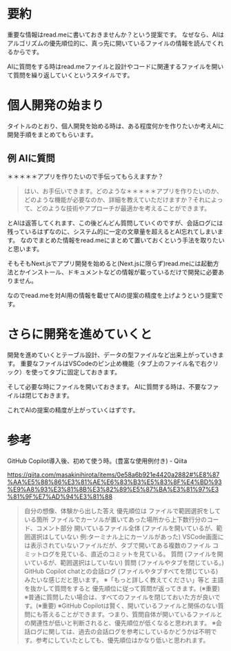 <!--
title:   AIによるreadme.md開発 個人開発の始め
tags:    README.md
id:      01ee91746305795def5a
private: false
-->
# 要約
重要な情報はread.meに書いておきませんか？という提案です。
なぜなら、AIはアルゴリズムの優先順位的に、真っ先に開いているファイルの情報を読んでくれるからです。

AIに質問をする時はread.meファイルと設計やコードに関連するファイルを開いて質問を繰り返していくというスタイルです。


# 個人開発の始まり
タイトルのとおり、個人開発を始める時は、ある程度何かを作りたいか考えAIに開発手順をまとめてもらいます。

## 例 AIに質問

＊＊＊＊＊アプリを作りたいので手伝ってもらえますか？
>はい、お手伝いできます。どのような＊＊＊＊＊アプリを作りたいのか、どのような機能が必要なのか、詳細を教えていただけますか？それによって、どのような技術やアプローチが最適かを考えることができます。

とAIは返答してくれます、この後どんどん質問していくのですが、会話ログには残っているはずなのに、システム的に一定の文章量を超えるとAI忘れてしまいます。
なのでまとめた情報をread.meにまとめて置いておくという手法を取りたいと思います。

そもそもNext.jsでアプリ開発を始めると(Next.jsに限らず)read.meには起動方法とかインストール、ドキュメントなどの情報が載っているだけで開発に必要ありません。

なのでread.meを対AI用の情報を載せてAIの提案の精度を上げようという提案です。

# さらに開発を進めていくと
開発を進めていくとテーブル設計、データの型ファイルなど出来上がっていきます。
重要なファイルはVSCodeのピン止め機能（タブ上のファイル名で右クリック）を使ってタブに固定しておきます。

そして必要な時にファイルを開いておきます。
AIに質問する時は、不要なファイルは閉じておきます。

これでAIの提案の精度が上がっていくはずです。



# 参考

GitHub Copilot導入後、初めて使う時。(豊富な使用例付き) - Qiita

https://qiita.com/masakinihirota/items/0e58a6b921e4420a2882#%E8%87%AA%E5%88%86%E3%81%AE%E6%83%B3%E5%83%8F%E4%BD%93%E9%A8%93%E3%81%8B%E3%82%89%E5%87%BA%E3%81%97%E3%81%9F%E7%AD%94%E3%81%88

>自分の想像、体験から出した答え
優先順位は
>ファイルで範囲選択をしている箇所
ファイルでカーソルが置いてあった場所から上下数行分のコード、コメント部分
開いているファイル全体 (ファイルを開いているが、範囲選択はしていない 例:ターミナル上にカーソルがあった)
VSCode画面には表示されていないファイルだが、タブで開いてある複数のファイル
コミットログを見ている、直近のコミットを見ている。
質問 (ファイルを開いているが、範囲選択はしていない)
質問 (ファイルやタブを閉じている。)
GitHub Copilot chatとの会話ログ (ファイルやタブすべてを閉じている)
みたいな感じだと思います。
※「もっと詳しく教えてください」等と 主語を抜かして質問をすると 優先順位に従って質問が返ってきます。(※重要)
※普通に質問したい場合は、すべてのファイルを閉じておいた方が良いです。(※重要)
※GitHub Copilotは賢く、開いているファイルと関係のない質問にも答えることができます。つまり、質問自体が開いているファイルとの関連性が低いと判断されると、優先順位が低くなると思われます。
※会話ログに関しては、過去の会話ログを参考にしているかどうかは不明です。参考にしていたとしても、優先順位はかなり低いと思われます。